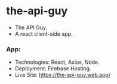 
# the-api-guy

- The API Guy.
- A react client-side app.

### App:

- Technologies: React, Axios, Node.
- Deployment: Firebase Hosting.
- Live Site: https://the-api-guy.web.app/
